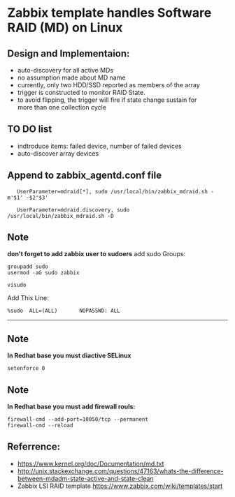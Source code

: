 Zabbix template handles Software RAID (MD) on Linux
==================

Design and Implementaion:
-----------------

- auto-discovery for all active MDs
- no assumption made about MD name
- currently, only two HDD/SSD reported as members of the array
- trigger is constructed to monitor RAID State.
- to avoid flipping, the trigger will fire if state change sustain for  
 more than one collection cycle


TO DO list
------

- indtroduce items: failed device, number of failed devices
- auto-discover array devices


Append to zabbix_agentd.conf file
----------------
``` sheell
   UserParameter=mdraid[*], sudo /usr/local/bin/zabbix_mdraid.sh -m'$1' -$2'$3'
   
   UserParameter=mdraid.discovery, sudo /usr/local/bin/zabbix_mdraid.sh -D 
```
Note
----
**don't forget to add zabbix user to sudoers**
add sudo Groups:
```
groupadd sudo
usermod -aG sudo zabbix
```
```
visudo
```
Add This Line:

```
%sudo  ALL=(ALL)       NOPASSWD: ALL
```
-------
Note
----
**In Redhat base you must diactive SELinux**

```
setenforce 0
```
Note
----
**In Redhat base you must add firewall rouls:**
```
firewall-cmd --add-port=10050/tcp --permanent 
firewall-cmd --reload
```
Referrence:
-------
- https://www.kernel.org/doc/Documentation/md.txt
- http://unix.stackexchange.com/questions/47163/whats-the-difference-between-mdadm-state-active-and-state-clean
- Zabbix LSI RAID template https://www.zabbix.com/wiki/templates/start
